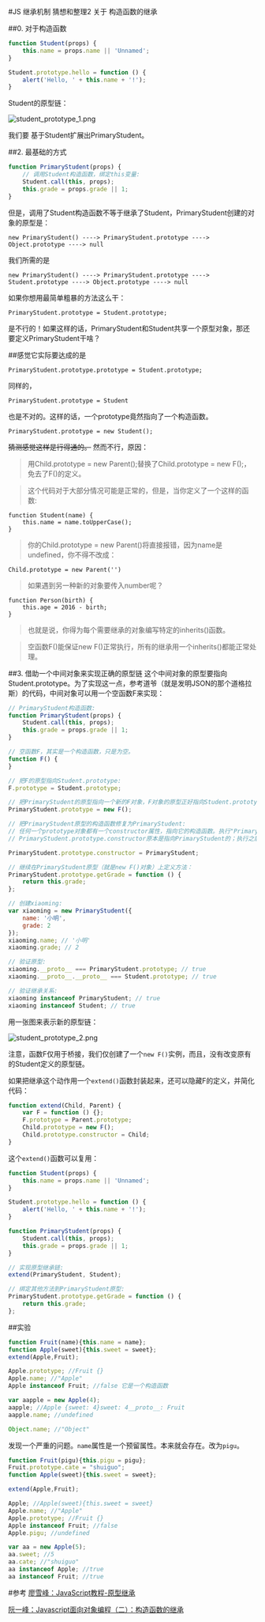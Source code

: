 #JS 继承机制 猜想和整理2 关于 构造函数的继承

##0. 对于构造函数
```js
function Student(props) {
    this.name = props.name || 'Unnamed';
}

Student.prototype.hello = function () {
    alert('Hello, ' + this.name + '!');
}
```

Student的原型链：

![student_prototype_1.png](img/student_prototype_1.png)

我们要 基于Student扩展出PrimaryStudent。

##2. 最基础的方式

```js
function PrimaryStudent(props) {
    // 调用Student构造函数，绑定this变量:
    Student.call(this, props);
    this.grade = props.grade || 1;
}
```

但是，调用了Student构造函数不等于继承了Student，PrimaryStudent创建的对象的原型是：
```
new PrimaryStudent() ----> PrimaryStudent.prototype ----> Object.prototype ----> null
```

我们所需的是
```
new PrimaryStudent() ----> PrimaryStudent.prototype ----> Student.prototype ----> Object.prototype ----> null
```

如果你想用最简单粗暴的方法这么干：

```
PrimaryStudent.prototype = Student.prototype;
```


是不行的！如果这样的话，PrimaryStudent和Student共享一个原型对象，那还要定义PrimaryStudent干啥？

##感觉它实际要达成的是

```
PrimaryStudent.prototype.prototype = Student.prototype;
```

同样的，
```
PrimaryStudent.prototype = Student
```

也是不对的。这样的话，一个prototype竟然指向了一个构造函数。

```
PrimaryStudent.prototype = new Student();
```

~~猜测感觉这样是行得通的。~~
然而不行，原因：

>用Child.prototype = new Parent();替换了Child.prototype = new F();，免去了F()的定义。

>这个代码对于大部分情况可能是正常的，但是，当你定义了一个这样的函数:

```
function Student(name) {
    this.name = name.toUpperCase();
}
```

>你的Child.prototype = new Parent()将直接报错，因为name是undefined，你不得不改成：

```
Child.prototype = new Parent('')
```

>如果遇到另一种新的对象要传入number呢？

```
function Person(birth) {
    this.age = 2016 - birth;
}
```

>也就是说，你得为每个需要继承的对象编写特定的inherits()函数。

>空函数F()能保证new F()正常执行，所有的继承用一个inherits()都能正常处理。

##3. 借助一个中间对象来实现正确的原型链
这个中间对象的原型要指向Student.prototype。为了实现这一点，参考道爷（就是发明JSON的那个道格拉斯）的代码，中间对象可以用一个空函数F来实现：
```js
// PrimaryStudent构造函数:
function PrimaryStudent(props) {
    Student.call(this, props);
    this.grade = props.grade || 1;
}

// 空函数F，其实是一个构造函数，只是为空。
function F() {
}

// 把F的原型指向Student.prototype:
F.prototype = Student.prototype;

// 把PrimaryStudent的原型指向一个新的F对象，F对象的原型正好指向Student.prototype:
PrimaryStudent.prototype = new F();

// 把PrimaryStudent原型的构造函数修复为PrimaryStudent:
// 任何一个prototype对象都有一个constructor属性，指向它的构造函数。执行"PrimaryStudent.prototype = new F();"这一行的结果就是
// PrimaryStudent.prototype.constructor原本是指向PrimaryStudent的；执行之后，PrimaryStudent.prototype.constructor指向F。

PrimaryStudent.prototype.constructor = PrimaryStudent;

// 继续在PrimaryStudent原型（就是new F()对象）上定义方法：
PrimaryStudent.prototype.getGrade = function () {
    return this.grade;
};

// 创建xiaoming:
var xiaoming = new PrimaryStudent({
    name: '小明',
    grade: 2
});
xiaoming.name; // '小明'
xiaoming.grade; // 2

// 验证原型:
xiaoming.__proto__ === PrimaryStudent.prototype; // true
xiaoming.__proto__.__proto__ === Student.prototype; // true

// 验证继承关系:
xiaoming instanceof PrimaryStudent; // true
xiaoming instanceof Student; // true
```

用一张图来表示新的原型链：

![student_prototype_2.png](img/student_prototype_2.png)

注意，函数F仅用于桥接，我们仅创建了一个`new F()`实例，而且，没有改变原有的Student定义的原型链。

如果把继承这个动作用一个`extend()`函数封装起来，还可以隐藏F的定义，并简化代码：
```js
function extend(Child, Parent) {
    var F = function () {};
    F.prototype = Parent.prototype;
    Child.prototype = new F();
    Child.prototype.constructor = Child;
}
```

这个`extend()`函数可以复用：
```js
function Student(props) {
    this.name = props.name || 'Unnamed';
}

Student.prototype.hello = function () {
    alert('Hello, ' + this.name + '!');
}

function PrimaryStudent(props) {
    Student.call(this, props);
    this.grade = props.grade || 1;
}

// 实现原型继承链:
extend(PrimaryStudent, Student);

// 绑定其他方法到PrimaryStudent原型:
PrimaryStudent.prototype.getGrade = function () {
    return this.grade;
};
```

##实验
```js
function Fruit(name){this.name = name};
function Apple(sweet){this.sweet = sweet};
extend(Apple,Fruit);

Apple.prototype; //Fruit {}
Apple.name; //"Apple"
Apple instanceof Fruit; //false 它是一个构造函数

var aapple = new Apple(4);
aapple; //Apple {sweet: 4}sweet: 4__proto__: Fruit
aapple.name; //undefined

Object.name; //"Object"
```

发现一个严重的问题。`name`属性是一个预留属性。本来就会存在。改为`pigu`。

```js
function Fruit(pigu){this.pigu = pigu};
Fruit.prototype.cate = "shuiguo";
function Apple(sweet){this.sweet = sweet};

extend(Apple,Fruit);

Apple; //Apple(sweet){this.sweet = sweet}
Apple.name; //"Apple"
Apple.prototype; //Fruit {}
Apple instanceof Fruit; //false
Apple.pigu; //undefined

var aa = new Apple(5);
aa.sweet; //5
aa.cate; //"shuiguo"
aa instanceof Apple; //true
aa instanceof Fruit; //true
```


#参考
[廖雪峰：JavaScript教程-原型继承](http://www.liaoxuefeng.com/wiki/001434446689867b27157e896e74d51a89c25cc8b43bdb3000/0014344997013405abfb7f0e1904a04ba6898a384b1e925000)

[阮一峰：Javascript面向对象编程（二）：构造函数的继承](http://www.ruanyifeng.com/blog/2010/05/object-oriented_javascript_inheritance.html)